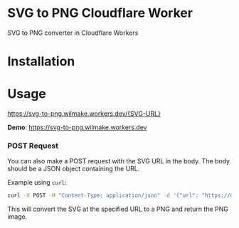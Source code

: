# SVG to PNG Cloudflare Worker

SVG to PNG converter in Cloudflare Workers

# Installation

# Usage

https://svg-to-png.wilmake.workers.dev/{SVG-URL}

**Demo**: https://svg-to-png.wilmake.workers.dev

### POST Request

You can also make a POST request with the SVG URL in the body. The body should be a JSON object containing the URL.

Example using `curl`:

```sh
curl -X POST -H "Content-Type: application/json" -d '{"url": "https://docs.tandoor.dev/logo_color.svg"}' https://svg-to-png.mrproper.dev
```

This will convert the SVG at the specified URL to a PNG and return the PNG image.
